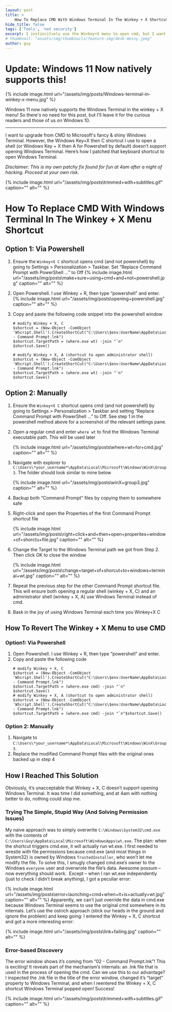 ```yaml
---
layout: post
title: >
    How To Replace CMD With Windows Terminal In The Winkey + X Shortcut Menu
hide_title: false
tags: ['Tools', 'not security']
excerpt: I instincitvely use the Winkey+X menu to open cmd, but I want to upgrade to Windows Terminal. This is my hacky solution to add Windows Terminal to the Winkey+X menu (before it was natively supported in Windows 11).
# thumbnail: "assets/img/thumbnails/feature-img/desk-messy.jpeg"
author: guy
---
```


# Update: Windows 11 Now natively supports this!

{% include image.html url="/assets/img/posts/Windows-terminal-in-winkey-x-menu.jpg" %}

Windows 11 now natively supports the Windows Terminal in the winkey + X menu! So there's no need for this post, but I'll leave it for the curious readers and those of us on Windows 10.

---

I want to upgrade from CMD to Microsoft's fancy & shiny Windows Terminal. However, the Windows Key\+X then C shortcut I use to open a shell \(or Windows Key \+ X then A for Powershell by default\) doesn’t support opening Windows Terminal. Here’s how I patched that keyboard shortcut to open Windows Terminal.

*Disclaimer: This is my own patchy fix found for fun at 4am after a night of hacking. Proceed at your own risk.*

{% include image.html url="/assets/img/posts\trimmed+with+subtitles.gif" caption="" alt="" %}
# How To Replace CMD With Windows Terminal In The Winkey \+ X Menu Shortcut
## Option 1: Via Powershell

1. Ensure the `Winkey+X C`  shortcut opens cmd \(and not powershell\) by going to Settings >  Personalization > Taskbar. Set “Replace Command Prompt with  PowerShell …” to Off
	{% include image.html url="/assets/img/posts\make+sure+using+cmd+and+not+powershell.jpg" caption="" alt="" %}

2. Open Powershell. I use Winkey \+ R, then type “powershell” and enter. 
	{% include image.html url="/assets/img/posts\opening+powershell.jpg" caption="" alt="" %}

3. Copy and paste the following code snippet into the powershell window
	```
	# modify Winkey + X, C
	$shortcut = (New-Object -ComObject 'WScript.Shell').CreateShortCut("C:\Users\$env:UserName\AppData\Local\Microsoft\Windows\WinX\Group3\02 - Command Prompt.lnk")
	$shortcut.TargetPath = (where.exe wt) -join "`n"
	$shortcut.Save()

	# modify Winkey + X, A (shortcut to open administrator shell)
	$shortcut = (New-Object -ComObject 'WScript.Shell').CreateShortCut("C:\Users\$env:UserName\AppData\Local\Microsoft\Windows\WinX\Group3\01 - Command Prompt.lnk")
	$shortcut.TargetPath = (where.exe wt) -join "`n"
	$shortcut.Save()
	```

## Option 2: Manually

1. Ensure the `Winkey+X C` shortcut opens cmd \(and not powershell\) by going to Settings > Personalization > Taskbar and setting “Replace Command Prompt with PowerShell …” to Off. See step 1 in the powershell method above for a screenshot of the relevant settings pane.

2. Open a regular cmd and enter `where wt` to find the Windows Terminal executable path. This will be used later

	{% include image.html url="/assets/img/posts\where+wt+for+cmd.jpg" caption="" alt="" %}

3. Navigate with explorer to `C:\Users\*your_username*\AppData\Local\Microsoft\Windows\WinX\Group3`. The folder should look similar to mine below

	{% include image.html url="/assets/img/posts\winX+group3.jpg" caption="" alt="" %}

4. Backup both “Command Prompt” files by copying them to somewhere safe
5. Right\-click and open the Properties of the first Command Prompt shortcut file

	{% include image.html url="/assets/img/posts\right+click+and+then+open+properites+window+of+shorctu+file.jpg" caption="" alt="" %}

6. Change the Target to the Windows Terminal path we got from Step 2. Then click OK to close the window

	{% include image.html url="/assets/img/posts\change+target+of+shorcut+to+windows+terminal+wt.jpg" caption="" alt="" %}

7. Repeat the previous step for the other Command Prompt shortcut file. This will ensure both opening a regular shell \(winkey \+ X, C\) and an administrator shell \(winkey \+ X, A\) use Windows Terminal instead of cmd.

8. Bask in the joy of using Windows Terminal each time you Winkey\+X C 


## How To Revert The Winkey \+ X Menu to use CMD

### Option1: Via Powershell

1. Open Powershell. I use Winkey \+ R, then type “powershell” and enter.
2. Copy and paste the following code
	```
	# modify Winkey + X, C
	$shortcut = (New-Object -ComObject 'WScript.Shell').CreateShortCut("C:\Users\$env:UserName\AppData\Local\Microsoft\Windows\WinX\Group3\02  - Command Prompt.lnk")
	$shortcut.TargetPath = (where.exe cmd) -join "`n"
	$shortcut.Save()
	# modify Winkey + X, A (shortcut to open administrator shell)
	$shortcut = (New-Object -ComObject 'WScript.Shell').CreateShortCut("C:\Users\$env:UserName\AppData\Local\Microsoft\Windows\WinX\Group3\01 - Command Prompt.lnk")
	$shortcut.TargetPath = (where.exe cmd) -join "`n"$shortcut.Save()
	```


### Option 2: Manually
1. Navigate to `C:\Users\*your_username*\AppData\Local\Microsoft\Windows\WinX\Group3`.
2. Replace the modified Command Prompt files with the original ones backed up in step 4


## How I Reached This Solution
Obviously, it’s unacceptable that Winkey \+ X, C doesn’t support opening Windows Terminal. It was time I did something, and at 4am with nothing better to do, nothing could stop me.
### Trying The Simple, Stupid Way \(And Solving Permission Issues\)
My naive approach was to simply overwrite `C:\Windows\System32\cmd.exe` with the contents of `C:\Users\Guy\AppData\Local\Microsoft\WindowsApps\wt.exe`. The plan: when the shortcut triggers cmd.exe, it will actually run wt.exe.
I first needed to wrestle with file permissions because cmd.exe \(and most things in System32\) is owned by Windows `TrustedInstaller`, who won’t let me modify the file. To solve this, I smugly changed cmd.exe’s owner to the Windows `everyone` user and overwrote the file’s data. Awesome possum – now everything should work. 
Except – when I ran wt.exe independently \(just to check I didn’t break anything\), I got a peculiar error:

{% include image.html url="/assets/img/posts\error+launching+cmd+when+it+is+actually+wt.jpg" caption="" alt="" %}
Apparently, we can’t just override the data in cmd.exe because Windows Terminal seems to use the original cmd somewhere in its internals. Let’s use the ostrich approach \(stick our heads in the ground and ignore the problem\) and keep going: I entered the Winkey \+ X, C shortcut and got a more interesting error:

{% include image.html url="/assets/img/posts\link+failing.jpg" caption="" alt="" %}
### Error\-based Discovery
The error window shows it’s coming from “02 \- Command Prompt.lnk”\! This is exciting\! It reveals part of the mechanism’s internals: an .lnk file that is used in the process of opening the cmd. Can we use this to our advantage?
I inspected the .lnk file in the title of the error window, changed it’s “target” property to Windows Terminal, and when I reentered the Winkey \+ X, C shortcut Windows Terminal popped open\! Success\!

{% include image.html url="/assets/img/posts\trimmed+with+subtitles.gif" caption="" alt="" %}
